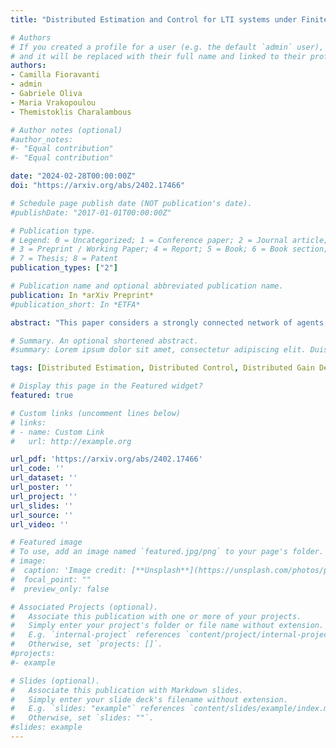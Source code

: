 ```yaml
---
title: "Distributed Estimation and Control for LTI systems under Finite-Time Agreement"

# Authors
# If you created a profile for a user (e.g. the default `admin` user), write the username (folder name) here 
# and it will be replaced with their full name and linked to their profile.
authors:
- Camilla Fioravanti
- admin
- Gabriele Oliva
- Maria Vrakopoulou
- Themistoklis Charalambous

# Author notes (optional)
#author_notes:
#- "Equal contribution"
#- "Equal contribution"

date: "2024-02-28T00:00:00Z"
doi: "https://arxiv.org/abs/2402.17466"

# Schedule page publish date (NOT publication's date).
#publishDate: "2017-01-01T00:00:00Z"

# Publication type.
# Legend: 0 = Uncategorized; 1 = Conference paper; 2 = Journal article;
# 3 = Preprint / Working Paper; 4 = Report; 5 = Book; 6 = Book section;
# 7 = Thesis; 8 = Patent
publication_types: ["2"]

# Publication name and optional abbreviated publication name.
publication: In *arXiv Preprint*
#publication_short: In *ETFA*

abstract: "This paper considers a strongly connected network of agents, each capable of partially observing and controlling a discrete-time linear time-invariant (LTI) system that is jointly observable and controllable. Additionally, agents collaborate to achieve a shared estimated state, computed as the average of their local state estimates. Recent studies suggest that increasing the number of average consensus steps between state estimation updates allows agents to choose from a wider range of state feedback controllers, thereby potentially enhancing control performance. However, such approaches require that agents know the input matrices of all other nodes, and the selection of control gains is, in general, centralized. Motivated by the limitations of such approaches, we propose a new technique where: (i) estimation and control gain design is fully distributed and finite-time, and (ii) agent coordination involves a finite-time exact average consensus subroutine, allowing arbitrary selection of the convergence rate of the overall asymptotic estimation process despite the estimator’s distributed nature. We verify our methodology’s effectiveness using illustrative numerical simulations."

# Summary. An optional shortened abstract.
#summary: Lorem ipsum dolor sit amet, consectetur adipiscing elit. Duis posuere tellus ac convallis placerat. Proin tincidunt magna sed ex sollicitudin condimentum.

tags: [Distributed Estimation, Distributed Control, Distributed Gain Design, LTI Systems, Finite-time Agreement.]

# Display this page in the Featured widget?
featured: true

# Custom links (uncomment lines below)
# links:
# - name: Custom Link
#   url: http://example.org

url_pdf: 'https://arxiv.org/abs/2402.17466'
url_code: ''
url_dataset: ''
url_poster: ''
url_project: ''
url_slides: ''
url_source: ''
url_video: ''

# Featured image
# To use, add an image named `featured.jpg/png` to your page's folder. 
# image:
#  caption: 'Image credit: [**Unsplash**](https://unsplash.com/photos/pLCdAaMFLTE)'
#  focal_point: ""
#  preview_only: false

# Associated Projects (optional).
#   Associate this publication with one or more of your projects.
#   Simply enter your project's folder or file name without extension.
#   E.g. `internal-project` references `content/project/internal-project/index.md`.
#   Otherwise, set `projects: []`.
#projects:
#- example

# Slides (optional).
#   Associate this publication with Markdown slides.
#   Simply enter your slide deck's filename without extension.
#   E.g. `slides: "example"` references `content/slides/example/index.md`.
#   Otherwise, set `slides: ""`.
#slides: example
---
```

